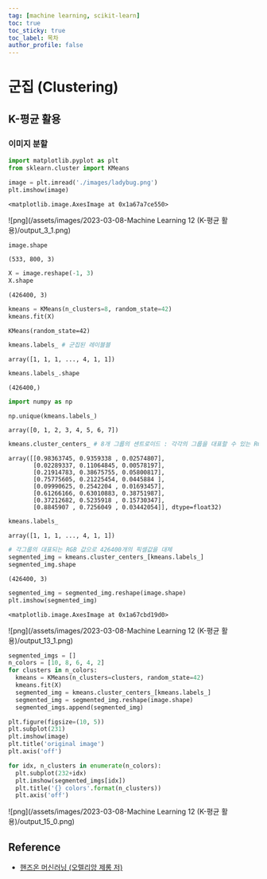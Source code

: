 ```yaml
---
tag: [machine learning, scikit-learn]
toc: true
toc_sticky: true
toc_label: 목차
author_profile: false
---
```


# 군집 (Clustering)

## K-평균 활용

### 이미지 분할


```python
import matplotlib.pyplot as plt
from sklearn.cluster import KMeans

image = plt.imread('./images/ladybug.png')
plt.imshow(image)
```




    <matplotlib.image.AxesImage at 0x1a67a7ce550>




    
![png](/assets/images/2023-03-08-Machine Learning 12 (K-평균 활용)/output_3_1.png)
    



```python
image.shape
```




    (533, 800, 3)




```python
X = image.reshape(-1, 3)
X.shape
```




    (426400, 3)




```python
kmeans = KMeans(n_clusters=8, random_state=42)
kmeans.fit(X)
```




    KMeans(random_state=42)




```python
kmeans.labels_ # 군집된 레이블블
```




    array([1, 1, 1, ..., 4, 1, 1])




```python
kmeans.labels_.shape
```




    (426400,)




```python
import numpy as np

np.unique(kmeans.labels_)
```




    array([0, 1, 2, 3, 4, 5, 6, 7])




```python
kmeans.cluster_centers_ # 8개 그룹의 센트로이드 : 각각의 그룹을 대표할 수 있는 RGB 조합 (색상정보보)
```




    array([[0.98363745, 0.9359338 , 0.02574807],
           [0.02289337, 0.11064845, 0.00578197],
           [0.21914783, 0.38675755, 0.05800817],
           [0.75775605, 0.21225454, 0.0445884 ],
           [0.09990625, 0.2542204 , 0.01693457],
           [0.61266166, 0.63010883, 0.38751987],
           [0.37212682, 0.5235918 , 0.15730347],
           [0.8845907 , 0.7256049 , 0.03442054]], dtype=float32)




```python
kmeans.labels_
```




    array([1, 1, 1, ..., 4, 1, 1])




```python
# 각그룹의 대표되는 RGB 값으로 426400개의 픽셀값을 대체
segmented_img = kmeans.cluster_centers_[kmeans.labels_]
segmented_img.shape
```




    (426400, 3)




```python
segmented_img = segmented_img.reshape(image.shape)
plt.imshow(segmented_img)
```




    <matplotlib.image.AxesImage at 0x1a67cbd19d0>




    
![png](/assets/images/2023-03-08-Machine Learning 12 (K-평균 활용)/output_13_1.png)
    



```python
segmented_imgs = []
n_colors = [10, 8, 6, 4, 2]
for clusters in n_colors:
  kmeans = KMeans(n_clusters=clusters, random_state=42)
  kmeans.fit(X)
  segmented_img = kmeans.cluster_centers_[kmeans.labels_]
  segmented_img = segmented_img.reshape(image.shape)
  segmented_imgs.append(segmented_img)
```


```python
plt.figure(figsize=(10, 5))
plt.subplot(231)
plt.imshow(image)
plt.title('original image')
plt.axis('off')

for idx, n_clusters in enumerate(n_colors):
  plt.subplot(232+idx)
  plt.imshow(segmented_imgs[idx])
  plt.title('{} colors'.format(n_clusters))
  plt.axis('off')
```


    
![png](/assets/images/2023-03-08-Machine Learning 12 (K-평균 활용)/output_15_0.png)
    

## Reference
- [핸즈온 머신러닝 (오렐리앙 제롱 저)](https://www.aladin.co.kr/shop/wproduct.aspx?ItemId=237677114)